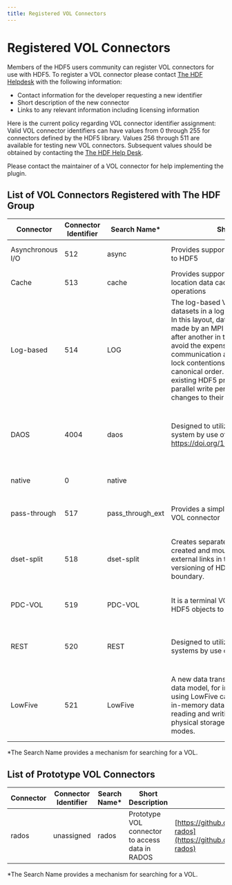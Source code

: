 ```yaml
---
title: Registered VOL Connectors
---
```


# Registered VOL Connectors

Members of the HDF5 users community can register VOL connectors for use with HDF5. To register a VOL connector please contact [The HDF Helpdesk](https://help.hdfgroup.org) with the following information: 

* Contact information for the developer requesting a new identifier
* Short description of the new connector
* Links to any relevant information including licensing information 

Here is the current policy regarding VOL connector identifier assignment: Valid VOL connector identifiers can have values from 0 through 255 for connectors defined by the HDF5 library. Values 256 through 511 are available for testing new VOL connectors.  Subsequent values should be obtained by contacting the [The HDF Help Desk](https://help.hdfgroup.org).

Please contact the maintainer of a VOL connector for help implementing the plugin.

## List of VOL Connectors Registered with The HDF Group

| Connector | Connector Identifier | Search Name\* | Short Description | URL | Contacts |
| --- | --- | --- | --- | --- | --- | 
| Asynchronous I/O | 512 | async | Provides support for asynchronous operations to HDF5 | [https://github.com/hpc-io/vol-async](https://github.com/hpc-io/vol-async) | Suren Byna (sbyna at lbl dot gov) |
| Cache | 513 | cache | Provides support for multi-level, multi-location data caching to dataset I/O operations | [https://github.com/hpc-io/vol-cache](https://github.com/hpc-io/vol-cache) | Suren Byna (sbyna at lbl dot gov) |
| Log-based | 514 | LOG | The log-based VOL plugin stores HDF5 datasets in a log-based storage layout.<br>In this layout, data of multiple write requests made by an MPI process are appended one after another in the file. Such I/O strategy can avoid the expensive inter-process communication and I/O serialization due to file lock contentions when storing data in the canonical order. Through the log-based VOL, existing HDF5 programs can achieve a better parallel write performance with minimal changes to their codes. | [https://github.com/DataLib-ECP/vol-log-based/blob/master/README.md](https://github.com/DataLib-ECP/vol-log-based/blob/master/README.md) | Kai Yuan Hou <br> (khl7265 at ece dot northwestern dot edu) |
| DAOS | 4004 | daos | Designed to utilize the DAOS object storage system by use of the DAOS API <br> https://doi.org/10.1109/TPDS.2021.3097884 | [https://github.com/HDFGroup/vol-daos](https://github.com/HDFGroup/vol-daos) <br> [HDF5 DAOS VOL Connector Design](https://github.com/HDFGroup/vol-daos/blob/master/docs/design_doc.pdf) <br> [HDF5 DAOS VOL Connector User's Guide](https://github.com/HDFGroup/vol-daos/blob/master/docs/users_guide.pdf) | help at hdfgroup dot org |
| native| 0 | native | | | help at hdfgroup dot org |
| pass-through| 517 | pass_through_ext | Provides a simple example of a pass-through VOL connector | [https://github.com/hpc-io/vol-external-passthrough](https://github.com/hpc-io/vol-external-passthrough) | Suren Byna (sbyna at lbl dot gov) |
| dset-split | 518 | dset-split | Creates separate sub files for each dataset created and mounts these sub-files as external links in the main file. It enables versioning of HDF5 files at a dataset boundary. | [https://github.com/hpc-io/vol-dset-split](https://github.com/hpc-io/vol-dset-split) | Annmary Justine (annmary dot roy at hpe dot com) |
| PDC-VOL | 519 | PDC-VOL | It is a terminal VOL that reads and writes HDF5 objects to the PDC system | [https://github.com/hpc-io/pdc](https://github.com/hpc-io/pdc) [https://github.com/hpc-io/vol-pdc](https://github.com/hpc-io/vol-pdc) | Houjun Tang (htang4 at lbl dot gov) |
| REST | 520 | REST | Designed to utilize web-based storage systems by use of the HDF5 REST APIs | [https://github.com/HDFGroup/vol-rest](https://github.com/HDFGroup/vol-rest) | Matthew Larson (mlarson at hdfgroup dot org) |
| LowFive | 521 | LowFive | A new data transport layer based on the HDF5 data model, for in situ workflows. Executables using LowFive can communicate in situ (using in-memory data and MPI message passing), reading and writing traditional HDF5 files to physical storage, and combining the two modes. | [https://github.com/diatomic/LowFive](https://github.com/diatomic/LowFive) | Tom Peterka (tpeterka at mcs dot anl dot gov) <br> Dmitriy Morozov (dmorozov at lbl dot gov) |

\*The Search Name provides a mechanism for searching for a VOL.

## List of Prototype VOL Connectors
 
| Connector | Connector Identifier | Search Name\* | Short Description| URL |  Contacts |
| --- | --- | --- | --- | --- | --- |
| rados | unassigned | rados | Prototype VOL connector to access data in RADOS | [https://github.com/HDFGroup/vol-rados](https://github.com/HDFGroup/vol-rados) | help at hdfgroup dot org |

\*The Search Name provides a mechanism for searching for a VOL.
